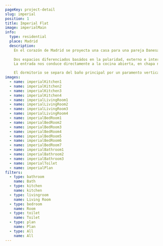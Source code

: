 ```yaml
---
pageKey: project-detail
slug: imperial
position: 1
title: Imperial Flat
image: imperialMain
info:
  type: residential
  place: Madrid
  description: 
    En el corazón de Madrid se proyecta una casa para una pareja Danesa amantes del diseño y atrevidos con el color. Siendo este el elemento principal que imprima toda la vivienda.
    
    Dos espacios diferenciados basádos en la polaridad, externo e interno, público y privado , común e íntimo.
    La entrada nos conduce directamente a la cocina abierta, en chapa natural de madera de Nogal que se combina con una encimera pétrea de 6 cm de grosor.El salón comedor abierto integra la cocina , se respeta la parte estructural de la vivienda, lo que nos deja pilares al desnudo con cierto ritmo y partición visual de los espacios.Dos grandes ventanales que nos dan a la Plaza Mayor de Madrid , son la principal fuente de iluminación natural de la vivienda .

    El dormitorio se separa del baño principal por un paramento vertical traslúcido que permite vislumbrar y semi-integrar los dos ambientes y nos genera una amplitud y luminosidad a esta zona.
images:
  - name: imperialKitchen1
  - name: imperialKitchen2
  - name: imperialKitchen3
  - name: imperialKitchen4
  - name: imperialLivingRoom1
  - name: imperialLivingRoom2
  - name: imperialLivingRoom3
  - name: imperialLivingRoom4
  - name: imperialBedRoom1
  - name: imperialBedRoom2
  - name: imperialBedRoom3
  - name: imperialBedRoom4
  - name: imperialBedRoom5
  - name: imperialBedRoom6
  - name: imperialBedRoom7
  - name: imperialBathroom1
  - name: imperialBathroom2
  - name: imperialBathroom3
  - name: imperialToilet
  - name: imperialPlan
filters:
  - type: bathroom
    name: Bath
  - type: kitchen
    name: kitchen
  - type: livingroom
    name: Living Room
  - type: bedroom
    name: Room
  - type: toilet
    name: Toilet
  - type: plan
    name: Plan
  - type: All
    name: All
---
```

